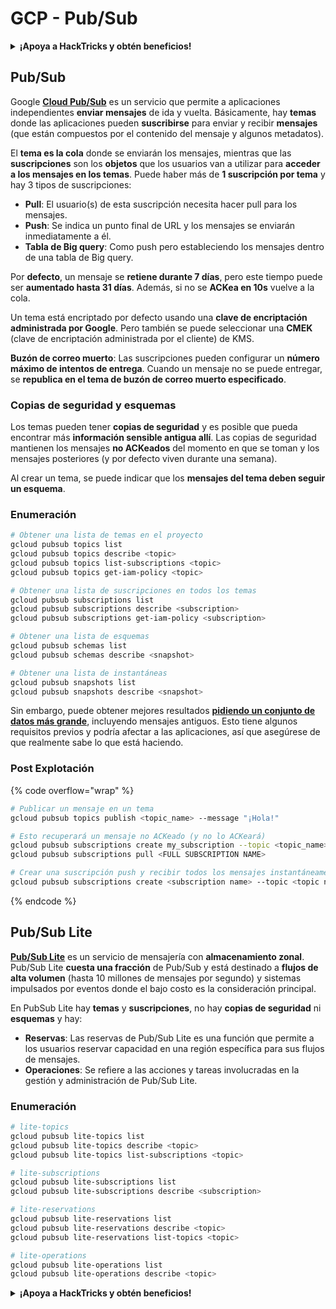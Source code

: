 # GCP - Pub/Sub

<details>

<summary><strong>¡Apoya a HackTricks y obtén beneficios!</strong></summary>

* Si quieres ver a tu **empresa anunciada en HackTricks** o si quieres acceder a la **última versión de PEASS o descargar HackTricks en PDF** ¡Consulta los [**PLANES DE SUSCRIPCIÓN**](https://github.com/sponsors/carlospolop)!
* Obtén el [**oficial PEASS & HackTricks swag**](https://peass.creator-spring.com)
* Descubre [**The PEASS Family**](https://opensea.io/collection/the-peass-family), nuestra colección de exclusivos [**NFTs**](https://opensea.io/collection/the-peass-family)
* **Únete al** 💬 [**grupo de Discord**](https://discord.gg/hRep4RUj7f) o al [**grupo de telegram**](https://t.me/peass) o **sígueme** en **Twitter** 🐦 [**@carlospolopm**](https://twitter.com/carlospolopm)**.**
* **Comparte tus trucos de hacking enviando PRs a los repositorios de** [**HackTricks**](https://github.com/carlospolop/hacktricks) y [**HackTricks Cloud**](https://github.com/carlospolop/hacktricks-cloud).

</details>

## Pub/Sub <a href="#reviewing-cloud-pubsub" id="reviewing-cloud-pubsub"></a>

Google [**Cloud Pub/Sub**](https://cloud.google.com/pubsub/) es un servicio que permite a aplicaciones independientes **enviar mensajes** de ida y vuelta. Básicamente, hay **temas** donde las aplicaciones pueden **suscribirse** para enviar y recibir **mensajes** (que están compuestos por el contenido del mensaje y algunos metadatos).

El **tema es la cola** donde se enviarán los mensajes, mientras que las **suscripciones** son los **objetos** que los usuarios van a utilizar para **acceder a los mensajes en los temas**. Puede haber más de **1 suscripción por tema** y hay 3 tipos de suscripciones:

* **Pull**: El usuario(s) de esta suscripción necesita hacer pull para los mensajes.
* **Push**: Se indica un punto final de URL y los mensajes se enviarán inmediatamente a él.
* **Tabla de Big query**: Como push pero estableciendo los mensajes dentro de una tabla de Big query.

Por **defecto**, un mensaje se **retiene durante 7 días**, pero este tiempo puede ser **aumentado hasta 31 días**. Además, si no se **ACKea en 10s** vuelve a la cola.

Un tema está encriptado por defecto usando una **clave de encriptación administrada por Google**. Pero también se puede seleccionar una **CMEK** (clave de encriptación administrada por el cliente) de KMS.

**Buzón de correo muerto**: Las suscripciones pueden configurar un **número máximo de intentos de entrega**. Cuando un mensaje no se puede entregar, se **republica en el tema de buzón de correo muerto especificado**.

### Copias de seguridad y esquemas

Los temas pueden tener **copias de seguridad** y es posible que pueda encontrar más **información sensible antigua allí**. Las copias de seguridad mantienen los mensajes **no ACKeados** del momento en que se toman y los mensajes posteriores (y por defecto viven durante una semana).

Al crear un tema, se puede indicar que los **mensajes del tema deben seguir un esquema**.

### Enumeración

```bash
# Obtener una lista de temas en el proyecto
gcloud pubsub topics list
gcloud pubsub topics describe <topic>
gcloud pubsub topics list-subscriptions <topic>
gcloud pubsub topics get-iam-policy <topic>

# Obtener una lista de suscripciones en todos los temas
gcloud pubsub subscriptions list
gcloud pubsub subscriptions describe <subscription>
gcloud pubsub subscriptions get-iam-policy <subscription>

# Obtener una lista de esquemas
gcloud pubsub schemas list
gcloud pubsub schemas describe <snapshot>

# Obtener una lista de instantáneas
gcloud pubsub snapshots list
gcloud pubsub snapshots describe <snapshot>
```

Sin embargo, puede obtener mejores resultados [**pidiendo un conjunto de datos más grande**](https://cloud.google.com/pubsub/docs/replay-overview), incluyendo mensajes antiguos. Esto tiene algunos requisitos previos y podría afectar a las aplicaciones, así que asegúrese de que realmente sabe lo que está haciendo.

### Post Explotación

{% code overflow="wrap" %}
```bash
# Publicar un mensaje en un tema
gcloud pubsub topics publish <topic_name> --message "¡Hola!"

# Esto recuperará un mensaje no ACKeado (y no lo ACKeará)
gcloud pubsub subscriptions create my_subscription --topic <topic_name>
gcloud pubsub subscriptions pull <FULL SUBSCRIPTION NAME>

# Crear una suscripción push y recibir todos los mensajes instantáneamente en su servidor web
gcloud pubsub subscriptions create <subscription name> --topic <topic name> --push-endpoint <URL to push to>
```
{% endcode %}

## Pub/Sub Lite

[**Pub/Sub Lite**](https://cloud.google.com/pubsub/docs/choosing-pubsub-or-lite) es un servicio de mensajería con **almacenamiento zonal**. Pub/Sub Lite **cuesta una fracción** de Pub/Sub y está destinado a **flujos de alta volumen** (hasta 10 millones de mensajes por segundo) y sistemas impulsados por eventos donde el bajo costo es la consideración principal.

En PubSub Lite hay **temas** y **suscripciones**, no hay **copias de seguridad** ni **esquemas** y hay:

* **Reservas**: Las reservas de Pub/Sub Lite es una función que permite a los usuarios reservar capacidad en una región específica para sus flujos de mensajes.
* **Operaciones**: Se refiere a las acciones y tareas involucradas en la gestión y administración de Pub/Sub Lite.

### Enumeración

```bash
# lite-topics
gcloud pubsub lite-topics list
gcloud pubsub lite-topics describe <topic>
gcloud pubsub lite-topics list-subscriptions <topic>

# lite-subscriptions
gcloud pubsub lite-subscriptions list
gcloud pubsub lite-subscriptions describe <subscription>

# lite-reservations
gcloud pubsub lite-reservations list
gcloud pubsub lite-reservations describe <topic>
gcloud pubsub lite-reservations list-topics <topic>

# lite-operations
gcloud pubsub lite-operations list
gcloud pubsub lite-operations describe <topic>
```

<details>

<summary><strong>¡Apoya a HackTricks y obtén beneficios!</strong></summary>

* Si quieres ver a tu **empresa anunciada en HackTricks** o si quieres acceder a la **última versión de PEASS o descargar HackTricks en PDF** ¡Consulta los [**PLANES DE SUSCRIPCIÓN**](https://github.com/sponsors/carlospolop)!
* Obtén el [**oficial PEASS & HackTricks swag**](https://peass.creator-spring.com)
* Descubre [**The PEASS Family**](https://opensea.io/collection/the-peass-family), nuestra colección de exclusivos [**NFTs**](https://opensea.io/collection/the-peass-family)
* **Únete al** 💬 [**grupo de Discord**](https://discord.gg/hRep4RUj7f) o al [**grupo de telegram**](https://t.me/peass) o **sígueme** en **Twitter** 🐦 [**@carlospolopm**](https://twitter.com/carlospolopm)**.**
* **Comparte tus trucos de hacking enviando PRs a los repositorios de** [**HackTricks**](https://github.com/carlospolop/hacktricks) y [**HackTricks Cloud**](https://github.com/carlospolop/hacktricks-cloud).

</details>
